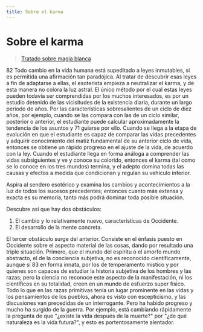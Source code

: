 ```yaml
---
title: Sobre el karma
---
```


# Sobre el karma

> [Tratado sobre magia blanca](/tratado-sobre-magia-blanca/regla-2#en82)

<p><Pin lang="en">82</Pin> Todo cambio en la vida humana está supeditado a leyes inmutables, si es permitida una afirmación tan paradójica. Al tratar de descubrir esas leyes a fin de adaptarse a ellas, el esoterista empieza a neutralizar el karma, y de esta manera no colora la luz astral. El único método por el cual estas leyes pueden todavía ser comprendidas por los muchos interesados, es por un estudio detenido de las vicisitudes de la existencia diaria, durante un largo período de años. Por las características sobresalientes de un ciclo de diez años, por ejemplo, cuando se las compara con las de un ciclo similar, posterior o anterior, el estudiante puede calcular aproximadamente la tendencia de los asuntos y <Pin lang="es">71</Pin> guiarse por ello. Cuando se llega a la etapa de evolución en que el estudiante es capaz de comparar las vidas precedentes y adquirir conocimiento del matiz fundamental de su anterior ciclo de vida, entonces se obtiene un rápido progreso en el ajuste de la vida, de acuerdo con la ley. Cuando el estudiante llega en forma análoga a comprender las vidas subsiguientes y ve y conoce su colorido, entonces el karma (tal como se lo conoce en los tres mundos) termina, y el adepto domina todas las causas y efectos a medida que condicionan y regulan su vehículo inferior.</p>

Aspira al sendero esotérico y examina los cambios y acontecimientos a la luz de todos los sucesos precedentes; entonces cuanto más extensa y exacta es su memoria, tanto más podrá dominar toda posible situación.

Descubre así que hay dos obstáculos:

1. El cambio y lo relativamente nuevo, características de Occidente.
2. El desarrollo de la mente concreta.

El tercer obstáculo surge del anterior. Consiste en el énfasis puesto en Occidente sobre el aspecto material de las cosas, dando por resultado una triple situación. Primero, que el mundo del espíritu o el amorfo mundo abstracto, el de la conciencia subjetiva, no es reconocido científicamente, aunque sí <Pin lang="en">83</Pin> en forma innata, por los de temperamento místico y por quienes son capaces de estudiar la historia subjetiva de los hombres y las razas; pero la ciencia no reconoce este aspecto de la manifestación, ni los científicos en su totalidad, creen en un mundo de esfuerzo super físico. Todo lo que en las razas primitivas tenía un lugar prominente en las vidas y los pensamientos de los pueblos, ahora es visto con escepticismo, y las discusiones van precedidas de un interrogante. Pero ha habido progreso y mucho ha surgido de la guerra. Por ejemplo, está cambiando rápidamente la pregunta de que "¿existe la vida después de la muerte?" por "¿de qué naturaleza es la vida futura?", y esto es portentosamente alentador.
